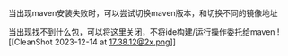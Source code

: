 当出现maven安装失败时，可以尝试切换maven版本，和切换不同的镜像地址

当出现找不到什么包，可以将这里关闭，不将ide构建/运行操作委托给maven
![[CleanShot 2023-12-14 at 17.38.12@2x.png]]